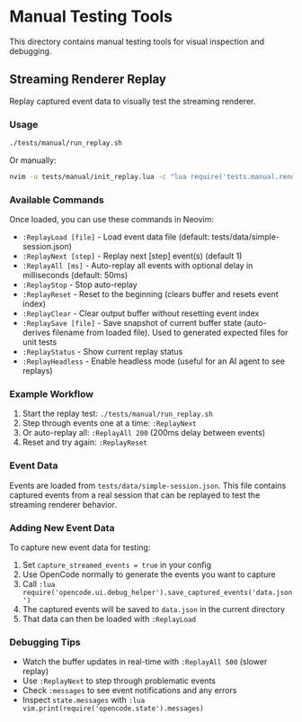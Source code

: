 # Manual Testing Tools

This directory contains manual testing tools for visual inspection and debugging.

## Streaming Renderer Replay

Replay captured event data to visually test the streaming renderer.

### Usage

```bash
./tests/manual/run_replay.sh
```

Or manually:

```bash
nvim -u tests/manual/init_replay.lua -c "lua require('tests.manual.renderer_replay').start()"
```

### Available Commands

Once loaded, you can use these commands in Neovim:

- `:ReplayLoad [file]` - Load event data file (default: tests/data/simple-session.json)
- `:ReplayNext [step]` - Replay next [step] event(s) (default 1)
- `:ReplayAll [ms]` - Auto-replay all events with optional delay in milliseconds (default: 50ms)
- `:ReplayStop` - Stop auto-replay
- `:ReplayReset` - Reset to the beginning (clears buffer and resets event index)
- `:ReplayClear` - Clear output buffer without resetting event index
- `:ReplaySave [file]` - Save snapshot of current buffer state (auto-derives filename from loaded file). Used to generated expected files for unit tests
- `:ReplayStatus` - Show current replay status
- `:ReplayHeadless` - Enable headless mode (useful for an AI agent to see replays)

### Example Workflow

1. Start the replay test: `./tests/manual/run_replay.sh`
2. Step through events one at a time: `:ReplayNext`
3. Or auto-replay all: `:ReplayAll 200` (200ms delay between events)
4. Reset and try again: `:ReplayReset`

### Event Data

Events are loaded from `tests/data/simple-session.json`. This file contains captured
events from a real session that can be replayed to test the streaming renderer behavior.

### Adding New Event Data

To capture new event data for testing:

1. Set `capture_streamed_events = true` in your config
2. Use OpenCode normally to generate the events you want to capture
3. Call `:lua require('opencode.ui.debug_helper').save_captured_events('data.json')`
4. The captured events will be saved to `data.json` in the current directory
5. That data can then be loaded with `:ReplayLoad`

### Debugging Tips

- Watch the buffer updates in real-time with `:ReplayAll 500` (slower replay)
- Use `:ReplayNext` to step through problematic events
- Check `:messages` to see event notifications and any errors
- Inspect `state.messages` with `:lua vim.print(require('opencode.state').messages)`
